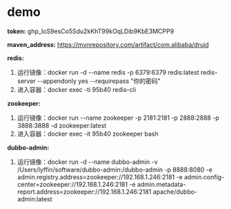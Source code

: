 # demo
**token:** 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 

**maven_address:** https://mvnrepository.com/artifact/com.alibaba/druid  

**redis:** 
   1. 运行镜像：docker run -d --name redis -p 6379:6379 redis:latest redis-server --appendonly yes --requirepass "你的密码"
   2. 进入容器：docker exec -ti 95b40 redis-cli 
   
**zookeeper:** 
   1. 运行镜像：docker run --name zookeeper -p 2181:2181 -p 2888:2888 -p 3888:3888 -d zookeeper:latest
   2. 进入容器：docker exec -it 95b40 zookeeper bash 
   
**dubbo-admin:** 
   1. 运行镜像：docker run -d --name dubbo-admin -v /Users/lyffin/software/dubbo-admin:/dubbo-admin -p 8888:8080 -e admin.registry.address=zookeeper://192.168.1.246:2181 -e admin.config-center=zookeeper://192.168.1.246:2181 -e admin.metadata-report.address=zookeeper://192.168.1.246:2181 apache/dubbo-admin:latest
